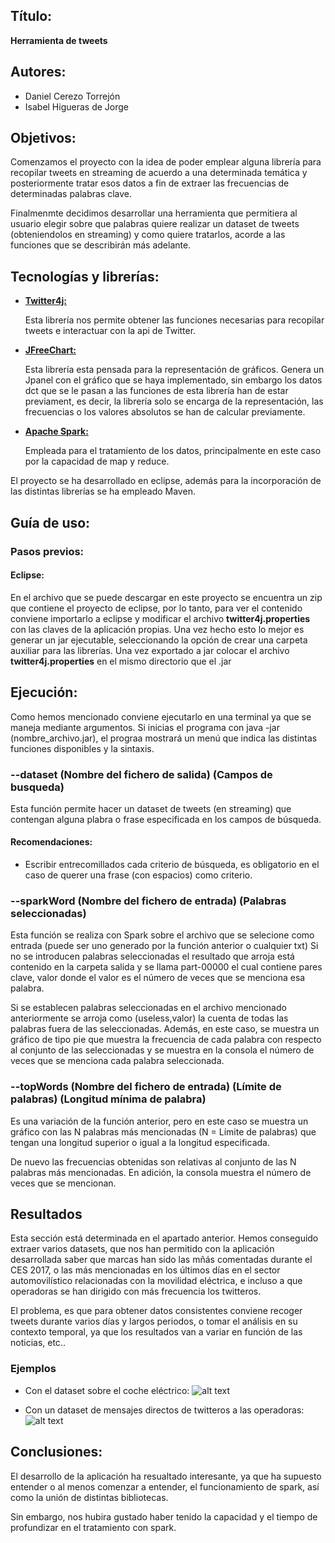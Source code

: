## Título:
**Herramienta de tweets**

## Autores:
* Daniel Cerezo Torrejón 
* Isabel Higueras de Jorge

## Objetivos:
Comenzamos el proyecto con la idea de poder emplear alguna librería para recopilar 
tweets en streaming de acuerdo a una determinada temática y posteriormente tratar 
esos datos a fin de extraer las frecuencias de determinadas palabras clave.

Finalmenmte decidimos desarrollar una herramienta que permitiera al usuario elegir 
sobre que palabras quiere realizar un dataset de tweets (obteniendolos en streaming)
y como quiere tratarlos, acorde a las funciones que se describirán más adelante.

## Tecnologías y librerías:
* [**Twitter4j:**](http://twitter4j.org/en/index.html) 

    Esta librería nos permite obtener las funciones necesarias para recopilar tweets 
    e interactuar con la api de Twitter.

* [**JFreeChart:**](http://www.jfree.org/jfreechart/)

    Esta librería esta pensada para la representación de gráficos.
    Genera un Jpanel con el gráfico que se haya implementado, sin embargo los datos 
dct que se le pasan a las funciones de esta librería han de estar previament, es decir,
    la librería solo se encarga de la representación, las frecuencias o los valores absolutos 
    se han de calcular previamente.

* [**Apache Spark:**](http://spark.apache.org/)     

    Empleada para el tratamiento de los datos, principalmente en este caso por la capacidad
    de map y reduce.
    
El proyecto se ha desarrollado en eclipse, además para la incorporación de las distintas
librerías se ha empleado Maven.

## Guía de uso:

### Pasos previos:
#### Eclipse:
En el archivo que se puede descargar en este proyecto se encuentra un zip que contiene el 
proyecto de eclipse, por lo tanto, para ver el contenido conviene importarlo a eclipse y modificar 
el archivo **twitter4j.properties** con las claves de la aplicación propias. Una vez hecho esto lo mejor es generar un 
jar ejecutable, seleccionando la opción de crear una carpeta auxiliar para las librerías.
Una vez exportado a jar colocar el archivo **twitter4j.properties** en el mismo directorio que el .jar


## Ejecución:
Como hemos mencionado conviene ejecutarlo en una terminal ya que se maneja mediante argumentos.
Si inicias el programa con java -jar (nombre_archivo.jar), el prograa mostrará un 
menú que indica las distintas funciones disponibles y la sintaxis.

### --dataset (Nombre del fichero de salida) (Campos de busqueda)
Esta función permite hacer un dataset de tweets (en streaming) que contengan alguna plabra o frase
especificada en los campos de búsqueda.
#### Recomendaciones:
* Escribir entrecomillados cada criterio de búsqueda, es obligatorio en el caso de querer
una frase (con espacios) como criterio.

### --sparkWord (Nombre del fichero de entrada) (Palabras seleccionadas)
Esta función se realiza con Spark sobre el archivo que se selecione como entrada (puede ser uno generado por la función anterior o cualquier txt)
Si no se introducen palabras seleccionadas el resultado que arroja está contenido en la carpeta salida 
y se llama part-00000 el cual contiene pares clave, valor donde el valor es el número de veces que se 
menciona esa palabra.

Si se establecen palabras seleccionadas en el archivo mencionado anteriormente se arroja como 
(useless,valor) la cuenta de todas las palabras fuera de las seleccionadas.
Además, en este caso, se muestra un gráfico de tipo pie que muestra la frecuencia de cada 
palabra con respecto al conjunto de las seleccionadas y se muestra en la consola el número de veces que 
se menciona cada palabra seleccionada.



### --topWords (Nombre del fichero de entrada) (Límite de palabras) (Longitud mínima de palabra)
Es una variación de la función anterior, pero en este caso se muestra un gráfico con las 
N palabras más mencionadas (N = Límite de palabras) que tengan una longitud superior o
igual a la longitud especificada. 

De nuevo las frecuencias obtenidas son relativas al conjunto de las N palabras más mencionadas.
En adición, la consola muestra el número de veces que se mencionan.

## Resultados
Esta sección está determinada en el apartado anterior.
Hemos conseguido extraer varios datasets, que nos han permitido con la aplicación desarrollada
saber que marcas han sido las mñás comentadas durante el CES 2017, o las más mencionadas en los 
últimos días en el sector automovilístico relacionadas con la movilidad eléctrica, e incluso 
a que operadoras se han dirigido con más frecuencia los twitteros.

El problema, es que para obtener datos consistentes conviene recoger tweets durante varios días
y largos periodos, o tomar el análisis en su contexto temporal, ya que los resultados van a variar en
función de las noticias, etc..

### Ejemplos
* Con el dataset sobre el coche eléctrico:
![alt text](https://gitlab.pervasive.it.uc3m.es/100315159/Herramienta_twitter/raw/62613f59d5af4ba9e40e824a6e7f8e80c3b3549b/Ejemplos/coche_electrico.png "Sobre coche eléctrico")

* Con un dataset de mensajes directos de twitteros a las operadoras:
![alt text](https://gitlab.pervasive.it.uc3m.es/100315159/Herramienta_twitter/raw/62613f59d5af4ba9e40e824a6e7f8e80c3b3549b/Ejemplos/operadoras.png "Operadoras más referidas")


## Conclusiones:
El desarrollo de la aplicación ha resualtado interesante, ya que ha supuesto entender
o al menos comenzar a entender, el funcionamiento de spark, así como la unión de distintas bibliotecas.

Sin embargo, nos hubira gustado haber tenido la capacidad y el tiempo de profundizar en el tratamiento con spark.









